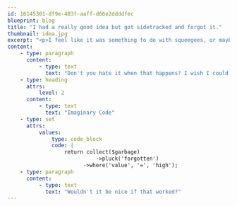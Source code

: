```yaml
---
id: 16145301-df9e-483f-aaff-d66e2ddddfec
blueprint: blog
title: "I had a really good idea but got sidetracked and forgot it."
thumbnail: idea.jpg
excerpt: "<p>I feel like it was something to do with squeegees, or maybe the Beegees? Perhaps related to Archimedes or old spindles of CDs? I wish I could remember but I was distracted by freebies &ndash; a full basket of ripe kiwis.</p>"
content:
    - type: paragraph
      content:
          - type: text
            text: "Don't you hate it when that happens? I wish I could just write some code to retrieve stuff when it falls out of my short-term memory."
    - type: heading
      attrs:
          level: 2
      content:
          - type: text
            text: "Imaginary Code"
    - type: set
      attrs:
          values:
              type: code_block
              code: |
                  return collect($garbage)
                    		->pluck('forgotten')
                  	  	->where('value', '=', 'high');
    - type: paragraph
      content:
          - type: text
            text: "Wouldn't it be nice if that worked?"
---
```

